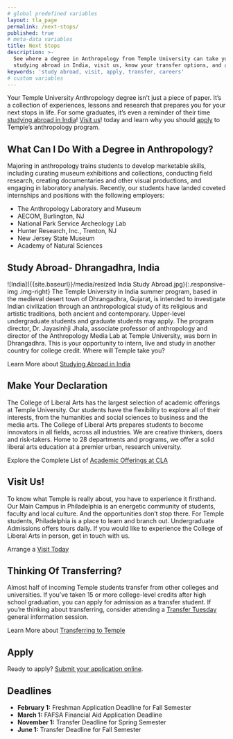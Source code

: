 ```yaml
---
# global predefined variables
layout: tla_page
permalink: /next-stops/
published: true
# meta-data variables
title: Next Stops
description: >-
  See where a degree in Anthropology from Temple University can take you. Discover your career opportunities, consider
  studying abroad in India, visit us, know your transfer options, and apply to the College of Liberal Arts’ anthropology program!
keywords: 'study abroad, visit, apply, transfer, careers'
# custom variables
---
```

Your Temple University Anthropology degree isn’t just a piece of paper. It’s a collection of experiences, lessons and research that prepares you for your next stops in life. For some graduates, it’s even a reminder of their time [studying abroad in India](#study-abroad-dhrangadhra-india)! [Visit us](#visit-us)! today and learn why you should [apply](#apply) to Temple’s anthropology program.

## What Can I Do With a Degree in Anthropology?
Majoring in anthropology trains students to develop marketable skills, including curating museum exhibitions and collections, conducting field research, creating documentaries and other visual productions, and engaging in laboratory analysis. Recently, our students have landed coveted internships and positions with the following employers:

- The Anthropology Laboratory and Museum
- AECOM, Burlington, NJ
- National Park Service Archeology Lab
- Hunter Research, Inc., Trenton, NJ
- New Jersey State Museum
- Academy of Natural Sciences

## Study Abroad- Dhrangadhra, India
![India]({{site.baseurl}}/media/resized India Study Abroad.jpg){:.responsive-img .img-right}
The Temple University in India summer program, based in the medieval desert town of Dhrangadhra, Gujarat, is intended to investigate Indian civilization through an anthropological study of its religious and artistic traditions, both ancient and contemporary. Upper-level undergraduate students and graduate students may apply. The program director, Dr. Jayasinhji Jhala, associate professor of anthropology and director of the Anthropology Media Lab at Temple University, was born in Dhrangadhra. This is your opportunity to intern, live and study in another country for college credit. Where will Temple take you?

Learn More about [Studying Abroad in India](https://studyabroad.temple.edu/programs)


## Make Your Declaration
The College of Liberal Arts has the largest selection of academic offerings at Temple University. Our students have the flexibility to explore all of their interests, from the humanities and social sciences to business and the media arts. The College of Liberal Arts prepares students to become innovators in all fields, across all industries. We are creative thinkers, doers and risk-takers. Home to 28 departments and programs, we offer a solid liberal arts education at a premier urban, research university.

Explore the Complete List of [Academic Offerings at CLA](https://liberalarts.temple.edu/academics)

## Visit Us!
To know what Temple is really about, you have to experience it firsthand. Our Main Campus in Philadelphia is an energetic community of students, faculty and local culture. And the opportunities don’t stop there. For Temple students, Philadelphia is a place to learn and branch out. Undergraduate Admissions offers tours daily. If you would like to experience the College of Liberal Arts in person, get in touch with us.

Arrange a [Visit Today](https://liberalarts.temple.edu/admissions/visit)

## Thinking Of Transferring?
Almost half of incoming Temple students transfer from other colleges and universities. If you’ve taken 15 or more college-level credits after high school graduation, you can apply for admission as a transfer student. If you’re thinking about transferring, consider attending a [Transfer Tuesday](https://admissions.temple.edu/visit/transfer-tuesday) general information session.

Learn More about [Transferring to Temple](https://admissions.temple.edu/apply/transfer-applicant)

## Apply
Ready to apply? [Submit your application online](https://admissions.temple.edu/apply).

## Deadlines
- **February 1:** Freshman Application Deadline for Fall Semester
- **March 1:** FAFSA Financial Aid Application Deadline
- **November 1:** Transfer Deadline for Spring Semester
- **June 1:** Transfer Deadline for Fall Semester
